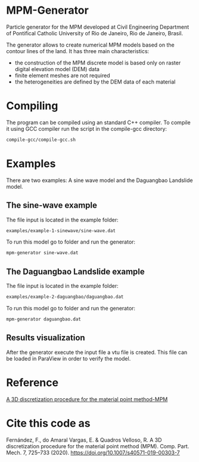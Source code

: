 # MPM-Generator

Particle generator for the MPM developed at Civil Engineering Department of Pontifical Catholic University of Rio de Janeiro, Rio de Janeiro, Brasil.

The generator allows to create numerical MPM models based on the contour lines of the land. It has three main characteristics: 

- the construction of the MPM discrete model is based only on raster digital elevation model (DEM) data
- finite element meshes are not required
- the heterogeneities are defined by the DEM data of each material

# Compiling

The program can be compiled using an standard C++ compiler. To compile it using GCC compiler run the script in the compile-gcc directory:

```bash
compile-gcc/compile-gcc.sh
```

# Examples

There are two examples: A sine wave model and the Daguangbao Landslide model.

## The sine-wave example

The file input is located in the example folder:

```bash
examples/example-1-sinewave/sine-wave.dat
```

To run this model go to folder and run the generator:

```bash
mpm-generator sine-wave.dat
```

## The Daguangbao Landslide example

The file input is located in the example folder:

```bash
examples/example-2-daguangbao/daguangbao.dat
```

To run this model go to folder and run the generator:

```bash
mpm-generator daguangbao.dat
```

## Results visualization

After the generator execute the input file a vtu file is created. This file can be loaded in ParaView in order to verify the model. 

# Reference

[A 3D discretization procedure for the material point method-MPM](https://doi.org/10.1007/s40571-019-00303-7)

# Cite this code as

Fernández, F., do Amaral Vargas, E. & Quadros Velloso, R. A 3D discretization procedure for the material point method (MPM). Comp. Part. Mech. 7, 725–733 (2020). https://doi.org/10.1007/s40571-019-00303-7
